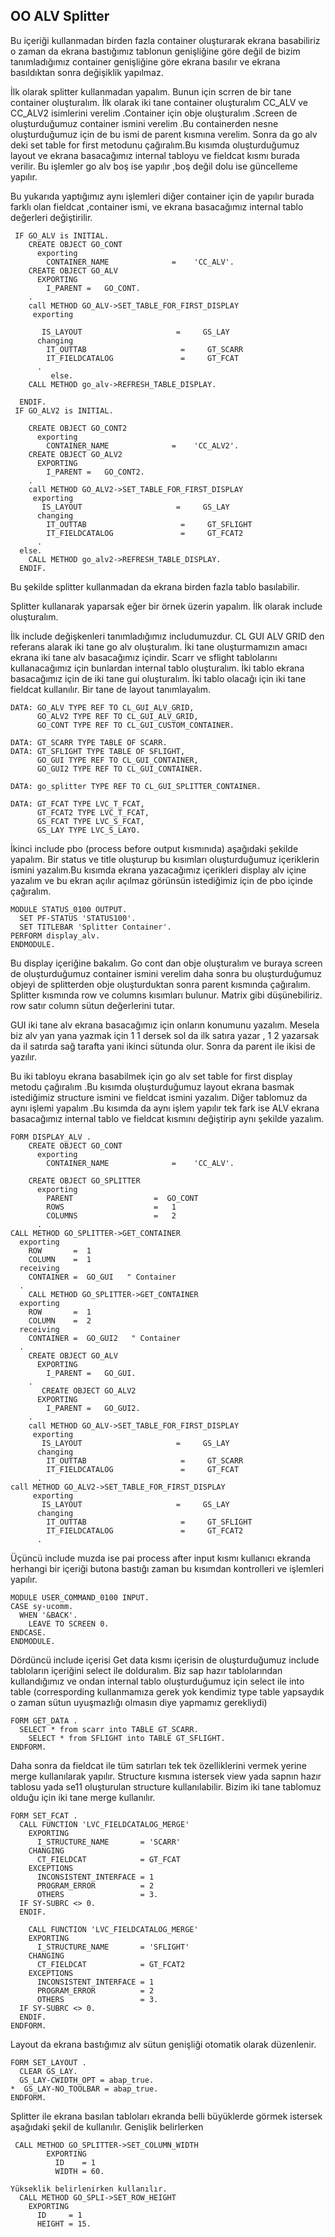 ## OO ALV Splitter

Bu içeriği kullanmadan birden fazla container oluşturarak ekrana basabiliriz o zaman da  ekrana bastığımız tablonun genişliğine göre değil de bizim tanımladığımız container genişliğine göre ekrana basılır ve ekrana basıldıktan sonra değişiklik yapılmaz.

İlk olarak splitter kullanmadan yapalım.
Bunun için scrren de bir tane container oluşturalım.
İlk olarak iki tane container oluşturalım CC_ALV ve CC_ALV2 isimlerini verelim .Container için obje oluşturalım .Screen de oluşturduğumuz container ismini verelim .Bu containerden nesne oluşturduğumuz için de bu ismi de parent kısmına verelim.
Sonra da go alv deki set table for first metodunu çağıralım.Bu kısımda oluşturduğumuz layout ve ekrana basacağımız internal tabloyu ve fieldcat kısmı burada verilir.
Bu işlemler go alv boş ise yapılır ,boş değil dolu ise güncelleme yapılır.

Bu yukarıda yaptığımız aynı işlemleri diğer container için de yapılır burada farklı olan fieldcat ,container ismi, ve ekrana basacağımız internal tablo değerleri değiştirilir.

```cadence
 IF GO_ALV is INITIAL.
    CREATE OBJECT GO_CONT
      exporting
        CONTAINER_NAME              =    'CC_ALV'.
    CREATE OBJECT GO_ALV
      EXPORTING
        I_PARENT =   GO_CONT.
    .
    call METHOD GO_ALV->SET_TABLE_FOR_FIRST_DISPLAY
     exporting

       IS_LAYOUT                     =     GS_LAY
      changing
        IT_OUTTAB                     =     GT_SCARR
        IT_FIELDCATALOG               =     GT_FCAT
      .
         else.
    CALL METHOD go_alv->REFRESH_TABLE_DISPLAY.

  ENDIF.
 IF GO_ALV2 is INITIAL.

    CREATE OBJECT GO_CONT2
      exporting
        CONTAINER_NAME              =    'CC_ALV2'.
    CREATE OBJECT GO_ALV2
      EXPORTING
        I_PARENT =   GO_CONT2.
    .
    call METHOD GO_ALV2->SET_TABLE_FOR_FIRST_DISPLAY
     exporting
       IS_LAYOUT                     =     GS_LAY
      changing
        IT_OUTTAB                     =     GT_SFLIGHT
        IT_FIELDCATALOG               =     GT_FCAT2
      .
  else.
    CALL METHOD go_alv2->REFRESH_TABLE_DISPLAY.
  ENDIF.
```
Bu şekilde splitter kullanmadan da ekrana birden fazla tablo basılabilir.

Splitter kullanarak yaparsak eğer bir örnek üzerin yapalım.
İlk olarak include oluşturalım.

İlk include değişkenleri tanımladığımız includumuzdur.
CL GUI ALV GRID den referans alarak  iki tane go alv oluşturalım. İki tane oluşturmamızın amacı ekrana iki tane alv basacağımız içindir.
Scarr ve sflight tablolarını kullanacağımız için bunlardan internal tablo oluşturalım.
İki tablo ekrana basacağımız için de iki tane gui oluşturalım.
İki tablo olacağı için iki tane fieldcat kullanılır.
Bir tane de layout tanımlayalım.

```cadence
DATA: GO_ALV TYPE REF TO CL_GUI_ALV_GRID,
      GO_ALV2 TYPE REF TO CL_GUI_ALV_GRID,
      GO_CONT TYPE REF TO CL_GUI_CUSTOM_CONTAINER.

DATA: GT_SCARR TYPE TABLE OF SCARR.
DATA: GT_SFLIGHT TYPE TABLE OF SFLIGHT,
      GO_GUI TYPE REF TO CL_GUI_CONTAINER,
      GO_GUI2 TYPE REF TO CL_GUI_CONTAINER.

DATA: go_splitter TYPE REF TO CL_GUI_SPLITTER_CONTAINER.

DATA: GT_FCAT TYPE LVC_T_FCAT,
      GT_FCAT2 TYPE LVC_T_FCAT,
      GS_FCAT TYPE LVC_S_FCAT,
      GS_LAY TYPE LVC_S_LAYO.
```

İkinci include pbo (process before output kısmınıda) aşağıdaki şekilde yapalım.
Bir status ve title oluşturup bu kısımları oluşturduğumuz içeriklerin ismini yazalım.Bu kısımda ekrana yazacağımız içerikleri display alv içine yazalım ve bu ekran açılır açılmaz görünsün istediğimiz için de pbo içinde çağıralım.

```cadence
MODULE STATUS_0100 OUTPUT.
  SET PF-STATUS 'STATUS100'.
  SET TITLEBAR 'Splitter Container'.
PERFORM display_alv.
ENDMODULE. 
```
Bu display içeriğine bakalım. Go cont dan obje oluşturalım ve buraya screen de oluşturduğumuz container ismini verelim daha sonra bu oluşturduğumuz objeyi de splitterden obje oluşturduktan sonra parent kısmında çağıralım. Splitter kısmında row ve columns kısımları bulunur. Matrix gibi düşünebiliriz. row satır  column sütun değerlerini tutar.

GUI iki tane alv ekrana basacağımız için onların konumunu yazalım. Mesela biz alv yan yana yazmak için 1 1 dersek sol da ilk satıra yazar , 1 2 yazarsak da il satırda sağ tarafta yani ikinci sütunda olur.
Sonra da parent ile ikisi de yazılır.

Bu iki tabloyu ekrana basabilmek için go alv  set table for first display metodu çağıralım .Bu kısımda oluşturduğumuz layout ekrana basmak istediğimiz structure ismini ve fieldcat ismini yazalım.
Diğer tablomuz da aynı işlemi yapalım .Bu kısımda da aynı işlem yapılır tek fark ise ALV ekrana basacağımız internal tablo ve fieldcat kısmını değiştirip aynı şekilde yazalım.

```cadence
FORM DISPLAY_ALV .
    CREATE OBJECT GO_CONT
      exporting
        CONTAINER_NAME              =    'CC_ALV'.

    CREATE OBJECT GO_SPLITTER
      exporting
        PARENT                  =  GO_CONT
        ROWS                    =   1
        COLUMNS                 =   2
      .
CALL METHOD GO_SPLITTER->GET_CONTAINER
  exporting
    ROW       =  1
    COLUMN    =  1
  receiving
    CONTAINER =  GO_GUI   " Container
  .
    CALL METHOD GO_SPLITTER->GET_CONTAINER
  exporting
    ROW       =  1
    COLUMN    =  2
  receiving
    CONTAINER =  GO_GUI2   " Container
  .
    CREATE OBJECT GO_ALV
      EXPORTING
        I_PARENT =   GO_GUI.
    .
       CREATE OBJECT GO_ALV2
      EXPORTING
        I_PARENT =   GO_GUI2.
    .
    call METHOD GO_ALV->SET_TABLE_FOR_FIRST_DISPLAY
     exporting
       IS_LAYOUT                     =     GS_LAY
      changing
        IT_OUTTAB                     =     GT_SCARR
        IT_FIELDCATALOG               =     GT_FCAT
      .
call METHOD GO_ALV2->SET_TABLE_FOR_FIRST_DISPLAY
     exporting
       IS_LAYOUT                     =     GS_LAY
      changing
        IT_OUTTAB                     =     GT_SFLIGHT
        IT_FIELDCATALOG               =     GT_FCAT2
      .
```
Üçüncü include muzda ise pai process after input kısmı kullanıcı ekranda herhangi  bir içeriği butona bastığı zaman bu kısımdan kontrolleri ve işlemleri yapılır.

```cadence
MODULE USER_COMMAND_0100 INPUT.
CASE sy-ucomm.
  WHEN '&BACK'.
    LEAVE TO SCREEN 0.
ENDCASE.
ENDMODULE.
```
Dördüncü include içerisi
Get data kısmı içerisin de oluşturduğumuz include tabloların içeriğini select ile dolduralım. Biz sap hazır tablolarından kullandığımız ve ondan internal tablo oluşturduğumuz için select ile into table (correspording kullanmamıza gerek yok kendimiz type table yapsaydık o zaman sütun uyuşmazlığı olmasın diye yapmamız gerekliydi)

```cadence
FORM GET_DATA .
  SELECT * from scarr into TABLE GT_SCARR.
    SELECT * from SFLIGHT into TABLE GT_SFLIGHT.
ENDFORM. 
```

Daha sonra da fieldcat ile tüm satırları tek tek özelliklerini vermek yerine merge kullanılarak yapılır. Structure kısmına istersek view yada sapnın hazır tablosu yada se11 oluşturulan structure kullanılabilir. Bizim iki tane tablomuz olduğu için iki tane merge kullanılır.

```cadence
FORM SET_FCAT .
  CALL FUNCTION 'LVC_FIELDCATALOG_MERGE'
    EXPORTING
      I_STRUCTURE_NAME       = 'SCARR'
    CHANGING
      CT_FIELDCAT            = GT_FCAT
    EXCEPTIONS
      INCONSISTENT_INTERFACE = 1
      PROGRAM_ERROR          = 2
      OTHERS                 = 3.
  IF SY-SUBRC <> 0.
  ENDIF.

    CALL FUNCTION 'LVC_FIELDCATALOG_MERGE'
    EXPORTING
      I_STRUCTURE_NAME       = 'SFLIGHT'
    CHANGING
      CT_FIELDCAT            = GT_FCAT2
    EXCEPTIONS
      INCONSISTENT_INTERFACE = 1
      PROGRAM_ERROR          = 2
      OTHERS                 = 3.
  IF SY-SUBRC <> 0.
  ENDIF.
ENDFORM.   
```

Layout da ekrana bastığımız alv sütun genişliği otomatik olarak düzenlenir.

```cadence
FORM SET_LAYOUT .
  CLEAR GS_LAY.
  GS_LAY-CWIDTH_OPT = abap_true.
*  GS_LAY-NO_TOOLBAR = abap_true.
ENDFORM.
```

Splitter ile ekrana basılan tabloları ekranda belli büyüklerde görmek istersek aşağıdaki şekil de kullanılır. Genişlik belirlerken

```cadence
 CALL METHOD GO_SPLITTER->SET_COLUMN_WIDTH
        EXPORTING
          ID    = 1
          WIDTH = 60.

Yükseklik belirlenirken kullanılır.
  CALL METHOD GO_SPLI->SET_ROW_HEIGHT
    EXPORTING
      ID     = 1
      HEIGHT = 15.
```
